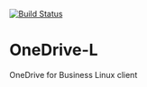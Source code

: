 [![Build Status](https://travis-ci.org/epam/OneDrive-L.svg?branch=master)](https://travis-ci.org/epam/OneDrive-L)

# OneDrive-L
OneDrive for Business Linux client
